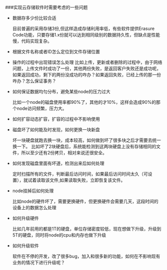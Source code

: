 ###实现云存储软件时需要考虑的一些问题
* 数据存多少份比较合适

    目前普遍的采用存储3份,但这样造成存储利用率低，有些软件提供Erasure Code功能，只要存储1.x份就可以达到相同级别的数据持久性，但缺点是性能慢，代码实现复杂。

* 根据文件名称或者ID怎么定位到文件存储位置

* 操作的过程中出现错误怎么处理
    比如上传，更新或者删除的过程中，由于网络问题，上传文件时成功了一份，其他两份失败，是返回客户失败还是成功呢，如果返回成功，剩下的两份没成功的咋办？如果返回失败，已经上传的那一份咋办？怎么保证事务？

* 如何保证数据均匀分布，避免某些node的压力过大

    比如一个node的磁盘使用率都90%了，其他的才10%，这样会造成90%的那个node访问频繁，压力大。
    
* 如何扩容动态扩容，扩容的过程中不影响使用

* 磁盘坏了如何能及时发现，如何更换一块新盘

    坏一块硬盘就跑去换一块，成本较高，如何做到坏了很多块之后才需要去统一换一下。 比如坏了2块硬盘后，系统能检测到这两块硬盘上没有存储相同的文件，所以至少还有2份拷贝，相对来说还很安全。

* 如何发现磁盘里面有坏道，检测出来后如何处理

    定时扫描所有的文件，判断最后访问时间，如果最后访问时间太久（可设置），就试着读取该文件,如果读取失败，立即恢复该文件。

* node挂掉后如何处理

    比如node的硬件坏了，需要更换硬件，但更换硬件会需要几天，这段时间的设备上的数据怎么处理
   
* 如何升级硬件
    
    比如几年前用的都是1T的硬盘，单位存储密度较低，现在想做下升级，升级到5T的硬盘，同时将node的cpu和内存也做下升级
    
* 如何升级软件
    
    软件在不停的开发，改了很多bug，加入和很多新的功能，如何在不影响现有业务的情况下进行升级呢？
    


